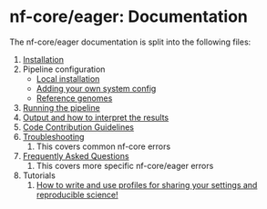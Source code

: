 # nf-core/eager: Documentation

The nf-core/eager documentation is split into the following files:

1. [Installation](https://nf-co.re/usage/installation)
2. Pipeline configuration
    * [Local installation](https://nf-co.re/usage/local_installation)
    * [Adding your own system config](https://nf-co.re/usage/adding_own_config)
    * [Reference genomes](https://nf-co.re/usage/reference_genomes)
3. [Running the pipeline](usage.md)
4. [Output and how to interpret the results](output.md)
5. [Code Contribution Guidelines](code_contribution.md)
6. [Troubleshooting](https://nf-co.re/usage/troubleshooting)
   1. This covers common nf-core errors
7. [Frequently Asked Questions](faq.md)
   1. This covers more specific nf-core/eager errors
8. Tutorials
   1. [How to write and use profiles for sharing your settings and reproducible science!](tutorial_profiles.md)